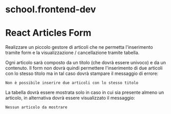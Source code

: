 # school.frontend-dev

# React Articles Form

Realizzare un piccolo gestore di articoli che ne permetta l'inserimento tramite form e la visualizzazione / cancellazione tramite tabella.

Ogni articolo sarà composto da un titolo (che dovrà essere univoco) e da un contenuto. Il form non dovrà quindi permettere l'inserimento di due articoli con lo stesso titolo ma in tal caso dovrà stampare il messaggio di errore:

`Non è possibile inserire due articoli con lo stesso titolo`

La tabella dovrà essere mostrata solo in caso in cui sia presente almeno un articolo, in alternativa dovrà essere visualizzato il messaggio:

`Nessun articolo da mostrare`
